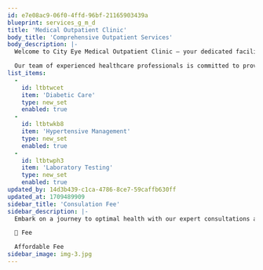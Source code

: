 ```yaml
---
id: e7e08ac9-06f0-4ffd-96bf-21165903439a
blueprint: services_g_m_d
title: 'Medical Outpatient Clinic'
body_title: 'Comprehensive Outpatient Services'
body_description: |-
  Welcome to City Eye Medical Outpatient Clinic – your dedicated facility for high-quality outpatient care.

  Our team of experienced healthcare professionals is committed to providing personalized and compassionate medical services to address a range of health conditions. Your well-being is our priority!
list_items:
  -
    id: ltbtwcet
    item: 'Diabetic Care'
    type: new_set
    enabled: true
  -
    id: ltbtwkb8
    item: 'Hypertensive Management'
    type: new_set
    enabled: true
  -
    id: ltbtwph3
    item: 'Laboratory Testing'
    type: new_set
    enabled: true
updated_by: 14d3b439-c1ca-4786-8ce7-59caffb630ff
updated_at: 1709489909
sidebar_title: 'Consulation Fee'
sidebar_description: |-
  Embark on a journey to optimal health with our expert consultations at a fee that makes quality care accessible to everyone👁️💡

  🌟 Fee

  Affordable Fee
sidebar_image: img-3.jpg
---
```


